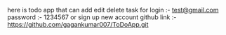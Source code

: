 here is todo app that can add edit delete task for login :- test@gmail.com password :- 1234567 or sign up new account
github link :- https://github.com/gagankumar007/ToDoApp.git
